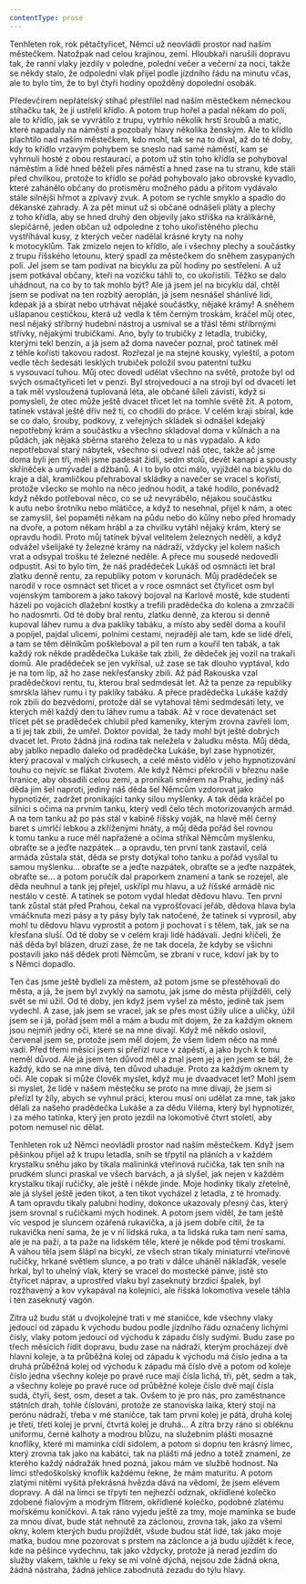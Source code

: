 ```yaml
---
contentType: prose
---
```


  

  

  

Tenhleten rok, rok pětačtyřicet, Němci už neovládli prostor nad naším městečkem. Natožpak nad celou krajinou, zemí. Hloubkaři narušili dopravu tak, že ranní vlaky jezdily v poledne, polední večer a večerní za noci, takže se někdy stalo, že odpolední vlak přijel podle jízdního řádu na minutu včas, ale to bylo tím, že to byl čtyři hodiny opožděný dopolední osobák.

  

Předevčírem nepřátelský stíhač přestřílel nad naším městečkem německou stíhačku tak, že jí ustřelil křídlo. A potom trup hořel a padal někam do polí, ale to křídlo, jak se vyvrátilo z trupu, vytrhlo několik hrstí šroubů a matic, které napadaly na náměstí a pozobaly hlavy několika ženským. Ale to křídlo plachtilo nad naším městečkem, kdo mohl, tak se na to díval, až do té doby, kdy to křídlo vrzavým pohybem se sneslo nad samé náměstí, kam se vyhrnuli hosté z obou restaurací, a potom už stín toho křídla se pohyboval náměstím a lidé hned běželi přes náměstí a hned zase na tu stranu, kde stáli před chvilkou, protože to křídlo se pořád pohybovalo jako obrovské kyvadlo, které zahánělo občany do protisměru možného pádu a přitom vydávalo stále silnější hřmot a zpívavý zvuk. A potom se rychle smyklo a spadlo do děkanské zahrady. A za pět minut už si občané odnášeli pláty a plechy z toho křídla, aby se hned druhý den objevily jako stříška na králíkárně, slepičárně, jeden občan už odpoledne z toho ukořistěného plechu vystříhával kusy, z kterých večer nadělal krásné kryty na nohy k motocyklům. Tak zmizelo nejen to křídlo, ale i všechny plechy a součástky z trupu říšského letounu, který spadl za městečkem do sněhem zasypaných polí. Jel jsem se tam podívat na bicyklu za půl hodiny po sestřelení. A už jsem potkával občany, kteří na vozíčku táhli to, co ukořistili. Těžko se dalo uhádnout, na co by to tak mohlo být? Ale já jsem jel na bicyklu dál, chtěl jsem se podívat na ten rozbitý aeroplán, já jsem nesnášel shánlivé lidi, kdepak já a sbírat nebo utrhávat nějaké součástky, nějaké krámy! A sněhem ušlapanou cestičkou, která už vedla k těm černým troskám, kráčel můj otec, nesl nějaký stříbrný hudební nástroj a usmíval se a třásl těmi stříbrnými střívky, nějakými trubičkami. Ano, byly to trubičky z letadla, trubičky, kterými tekl benzín, a já jsem až doma navečer poznal, proč tatínek měl z téhle kořisti takovou radost. Rozřezal je na stejné kousky, vyleštil, a potom vedle těch šedesáti lesklých trubiček položil svou patentní tužku s vysouvací tuhou. Můj otec dovedl udělat všechno na světě, protože byl od svých osmačtyřiceti let v penzi. Byl strojvedoucí a na stroji byl od dvaceti let a tak měl vysloužená tuplovaná léta, ale občané šíleli závistí, když si pomysleli, že otec může ještě dvacet třicet let na tomhle světě žít. A potom, tatínek vstával ještě dřív než ti, co chodili do práce. V celém kraji sbíral, kde se co dalo, šrouby, podkovy, z veřejných skládek si odnášel kdejaký nepotřebný krám a součástku a všechno skladoval doma v kůlnách a na půdách, jak nějaká sběrna starého železa to u nás vypadalo. A kdo nepotřeboval starý nábytek, všechno si odvezl náš otec, takže ač jsme doma byli jen tři, měli jsme padesát židlí, sedm stolů, devět kanapí a spousty skříněček a umývadel a džbánů. A i to bylo otci málo, vyjížděl na bicyklu do kraje a dál, kramličkou přehraboval skládky a navečer se vracel s kořistí, protože všecko se mohlo na něco jednou hodit, a také hodilo, poněvadž když někdo potřeboval něco, co se už nevyrábělo, nějakou součástku k autu nebo šrotníku nebo mlátičce, a když to nesehnal, přijel k nám, a otec se zamyslil, šel popaměti někam na půdu nebo do kůlny nebo před hromady na dvoře, a potom někam hrábl a za chvilku vytáhl nějaký krám, který se opravdu hodil. Proto můj tatínek býval velitelem železných nedělí, a když odvážel všelijaké ty železné krámy na nádraží, vždycky jel kolem našich vrat a odsypal trošku té železné neděle. A přece mu sousedé nedovedli odpustit. Asi to bylo tím, že náš pradědeček Lukáš od osmnácti let bral zlatku denně rentu, za republiky potom v korunách. Můj pradědeček se narodil v roce osmnáct set třicet a v roce osmnáct set čtyřicet osm byl vojenským tamborem a jako takový bojoval na Karlově mostě, kde studenti házeli po vojácích dlažební kostky a trefili pradědečka do kolena a zmrzačili ho nadosmrti. Od té doby bral rentu, zlatku denně, za kterou si denně kupoval láhev rumu a dva paklíky tabáku, a místo aby seděl doma a kouřil a popíjel, pajdal ulicemi, polními cestami, nejraději ale tam, kde se lidé dřeli, a tam se těm dělníkům poškleboval a pil ten rum a kouřil ten tabák, a tak každý rok někde pradědečka Lukáše tak zbili, že dědeček jej vozil na trakaři domů. Ale pradědeček se jen vykřísal, už zase se tak dlouho vyptával, kdo je na tom líp, až ho zase nekřesťansky zbili. Až pád Rakouska vzal pradědečkovi rentu, tu, kterou bral sedmdesát let. Až ta penze za republiky smrskla láhev rumu i ty paklíky tabáku. A přece pradědečka Lukáše každý rok zbili do bezvědomí, protože dál se vytahoval těmi sedmdesáti lety, ve kterých měl každý den tu láhev rumu a tabák. Až v roce devatenáct set třicet pět se pradědeček chlubil před kameníky, kterým zrovna zavřeli lom, a ti jej tak zbili, že umřel. Doktor povídal, že tady mohl být ještě dobrých dvacet let. Proto žádná jiná rodina tak neležela v žaludku města. Můj děda, aby jablko nepadlo daleko od pradědečka Lukáše, byl zase hypnotizér, který pracoval v malých cirkusech, a celé město vidělo v jeho hypnotizování touhu co nejvíc se flákat životem. Ale když Němci překročili v březnu naše hranice, aby obsadili celou zemi, a pronikali směrem na Prahu, jediný náš děda jim šel naproti, jediný náš děda šel Němcům vzdorovat jako hypnotizér, zadržet pronikající tanky silou myšlenky. A tak děda kráčel po silnici s očima na prvním tanku, který vedl čelo těch motorizovaných armád. A na tom tanku až po pás stál v kabině říšský voják, na hlavě měl černý baret s umrlčí lebkou a zkříženými hnáty, a můj děda pořád šel rovnou k tomu tanku a ruce měl napřažené a očima stříkal Němcům myšlenku, obraťte se a jeďte nazpátek… a opravdu, ten první tank zastavil, celá armáda zůstala stát, děda se prsty dotýkal toho tanku a pořád vysílal tu samou myšlenku… obraťte se a jeďte nazpátek, obraťte se a jeďte nazpátek, obraťte se… a potom poručík dal praporkem znamení a tank se rozejel, ale děda neuhnul a tank jej přejel, uskřípl mu hlavu, a už říšské armádě nic nestálo v cestě. A tatínek se potom vydal hledat dědovu hlavu. Ten první tank zůstal stát před Prahou, čekal na vyprošťovací jeřáb, dědova hlava byla vmáčknuta mezi pásy a ty pásy byly tak natočené, že tatínek si vyprosil, aby mohl tu dědovu hlavu vyprostit a potom ji pochovat i s tělem, tak, jak se na křesťana sluší. Od té doby se v celém kraji lidé hádávali. Jedni křičeli, že náš děda byl blázen, druzí zase, že ne tak docela, že kdyby se všichni postavili jako náš dědek proti Němcům, se zbraní v ruce, kdoví jak by to s Němci dopadlo.

Ten čas jsme ještě bydleli za městem, až potom jsme se přestěhovali do města, a já, že jsem byl zvyklý na samotu, jak jsme do města přijížděli, celý svět se mi úžil. Od té doby, jen když jsem vyšel za město, jedině tak jsem vydechl. A zase, jak jsem se vracel, jak se přes most úžily ulice a uličky, úžil jsem se i já, pořád jsem měl a mám a budu mít dojem, že za každým oknem jsou nejmíň jedny oči, které se na mne dívají. Když mě někdo oslovil, červenal jsem se, protože jsem měl dojem, že všem lidem něco na mně vadí. Před třemi měsíci jsem si přeřízl ruce v zápěstí, a jako bych k tomu neměl důvod. Ale já jsem ten důvod měl a znal jsem jej a jen jsem se bál, že každý, kdo se na mne dívá, ten důvod uhaduje. Proto za každým oknem ty oči. Ale copak si může člověk myslet, když mu je dvaadvacet let? Mohl jsem si myslet, že lidé v našem městečku se proto na mne dívají, že jsem si přeřízl ty žíly, abych se vyhnul práci, kterou musí oni udělat za mne, tak jako dělali za našeho pradědečka Lukáše a za dědu Viléma, který byl hypnotizér, i za mého tatínka, který jen proto jezdil na lokomotivě čtvrt století, aby potom nemusel nic dělat.

Tenhleten rok už Němci neovládli prostor nad naším městečkem. Když jsem pěšinkou přijel až k trupu letadla, sníh se třpytil na pláních a v každém krystalku sněhu jako by tikala malininká vteřinová ručička, tak ten sníh na prudkém slunci praskal ve všech barvách, a já slyšel, jak nejen v každém krystalku tikají ručičky, ale ještě i někde jinde. Moje hodinky tikaly zřetelně, ale já slyšel ještě jeden tikot, a ten tikot vycházel z letadla, z té hromady. A tam opravdu tikaly palubní hodiny, dokonce ukazovaly přesný čas, který jsem srovnal s ručičkami mých hodinek. A potom jsem viděl, že tam ještě víc vespod je sluncem ozářená rukavička, a já jsem dobře cítil, že ta rukavička není sama, že je v ní lidská ruka, a ta lidská ruka tam není sama, ale je na paži, a ta paže na lidském těle, které je někde pod těmi troskami. A váhou těla jsem šlápl na bicykl, ze všech stran tikaly miniaturní vteřinové ručičky, hrkané světlem slunce, a po trati v dálce uháněl náklaďák, vesele hrkal, byl to uhelný vlak, který se vracel do mostecké pánve, jistě sto čtyřicet náprav, a uprostřed vlaku byl zaseknutý brzdicí špalek, byl rozžhavený a kov vykapával na kolejnici, ale říšská lokomotiva vesele táhla i ten zaseknutý vagón.

Zítra už budu stát u dvojkolejné trati v mé staničce, kde všechny vlaky jedoucí od západu k východu budou podle jízdního řádu označeny lichými čísly, vlaky potom jedoucí od východu k západu čísly sudými. Budu zase po třech měsících řídit dopravu, budu zase na nádraží, kterým procházejí dvě hlavní koleje, a ta průběžná kolej od západu k východu má číslo jedna a ta druhá průběžná kolej od východu k západu má číslo dvě a potom od koleje číslo jedna všechny koleje po pravé ruce mají čísla lichá, tři, pět, sedm a tak, a všechny koleje po pravé ruce od průběžné koleje číslo dvě mají čísla sudá, čtyři, šest, osm, deset a tak. Ovšem to je pro nás, pro zaměstnance státních drah, tohle číslování, protože ze stanoviska laika, který stojí na perónu nádraží, třeba v mé staničce, tak tam první kolej je pátá, druhá kolej je třetí, třetí kolej je první, čtvrtá kolej je druhá… A zítra brzy ráno si obléknu uniformu, černé kalhoty a modrou blůzu, na služebním plášti mosazné knoflíky, které mi maminka cídí sidolem, a potom si dopnu ten krásný límec, který zrovna tak jako na kabátci, tak na plášti má jedno a totéž znamení, ze kterého každý nádražák hned pozná, jakou mám ve službě hodnost. Na límci středoškolský knoflík každému řekne, že mám maturitu. A potom zlatými nitěmi vyšitá překrásná hvězda dává na vědomí, že jsem elévem dopravy. A dál na límci se třpytí ten nejhezčí odznak, okřídlené kolečko zdobené fialovým a modrým flitrem, okřídlené kolečko, podobné zlatému mořskému koníčkovi. A tak ráno vyjedu ještě za tmy, moje maminka se bude za mnou dívat, bude stát nehnutě za záclonou, zrovna tak, jako za všemi okny, kolem kterých budu projíždět, všude budou stát lidé, tak jako moje matka, budou mne pozorovat s prstem na záclonce a já budu ujíždět k řece, kde na pěšince vydechnu, tak jako vždycky, protože já nerad jezdím do služby vlakem, takhle u řeky se mi volně dýchá, nejsou zde žádná okna, žádná nástraha, žádná jehlice zabodnutá zezadu do týlu hlavy.
